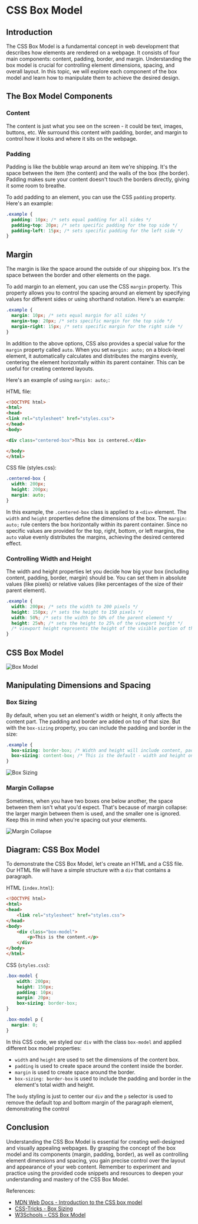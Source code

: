 # CSS Box Model

## Introduction

The CSS Box Model is a fundamental concept in web development that describes how elements are rendered on a webpage. It consists of four main components: content, padding, border, and margin. Understanding the box model is crucial for controlling element dimensions, spacing, and overall layout. In this topic, we will explore each component of the box model and learn how to manipulate them to achieve the desired design.

## The Box Model Components

### Content

The content is just what you see on the screen - it could be text, images, buttons, etc. We surround this content with padding, border, and margin to control how it looks and where it sits on the webpage.

### Padding

Padding is like the bubble wrap around an item we're shipping. It's the space between the item (the content) and the walls of the box (the border). Padding makes sure your content doesn't touch the borders directly, giving it some room to breathe.

To add padding to an element, you can use the CSS `padding` property. Here's an example:

```css
.example {
  padding: 10px; /* sets equal padding for all sides */
  padding-top: 20px; /* sets specific padding for the top side */
  padding-left: 15px; /* sets specific padding for the left side */
}
```

## Margin

The margin is like the space around the outside of our shipping box. It's the space between the border and other elements on the page.

To add margin to an element, you can use the CSS `margin` property. This property allows you to control the spacing around an element by specifying values for different sides or using shorthand notation. Here's an example:

```css
.example {
  margin: 10px; /* sets equal margin for all sides */
  margin-top: 20px; /* sets specific margin for the top side */
  margin-right: 15px; /* sets specific margin for the right side */
}
```

In addition to the above options, CSS also provides a special value for the `margin` property called `auto`. When you set `margin: auto;` on a block-level element, it automatically calculates and distributes the margins evenly, centering the element horizontally within its parent container. This can be useful for creating centered layouts.

Here's an example of using `margin: auto;`:

HTML file:

```html
<!DOCTYPE html>
<html>
<head>
<link rel="stylesheet" href="styles.css">
</head>
<body>

<div class="centered-box">This box is centered.</div>

</body>
</html>
```

CSS file (styles.css):

```css
.centered-box {
  width: 200px;
  height: 200px;
  margin: auto;
}
```

In this example, the `.centered-box` class is applied to a `<div>` element. The `width` and `height` properties define the dimensions of the box. The `margin: auto;` rule centers the box horizontally within its parent container. Since no specific values are provided for the top, right, bottom, or left margins, the `auto` value evenly distributes the margins, achieving the desired centered effect.

### Controlling Width and Height

The width and height properties let you decide how big your box (including content, padding, border, margin) should be. You can set them in absolute values (like pixels) or relative values (like percentages of the size of their parent element).

```css
.example {
  width: 200px; /* sets the width to 200 pixels */
  height: 150px; /* sets the height to 150 pixels */
  width: 50%; /* sets the width to 50% of the parent element */
  height: 25vh; /* sets the height to 25% of the viewport height */
  /* viewport height represents the height of the visible portion of the web page */
}
```

## CSS Box Model

![Box Model](https://media.geeksforgeeks.org/wp-content/uploads/box-model-1.png)

## Manipulating Dimensions and Spacing

### Box Sizing

By default, when you set an element's width or height, it only affects the content part. The padding and border are added on top of that size. But with the `box-sizing` property, you can include the padding and border in the size:

```css
.example {
  box-sizing: border-box; /* Width and height will include content, padding, and border */
  box-sizing: content-box; /* This is the default - width and height only include the content */
}
```

![Box Sizing](https://global.discourse-cdn.com/freecodecamp/original/3X/3/a/3a400a6d29bd5475c376bb7585d1a29a7030ea39.png)

### Margin Collapse

Sometimes, when you have two boxes one below another, the space between them isn't what you'd expect. That's because of margin collapse: the larger margin between them is used, and the smaller one is ignored. Keep this in mind when you're spacing out your elements.

![Margin Collapse](https://miro.medium.com/v2/resize:fit:535/1*irihT0essp7Rs2cqtHxyQw.png)

## Diagram: CSS Box Model

To demonstrate the CSS Box Model, let's create an HTML and a CSS file. Our HTML file will have a simple structure with a `div` that contains a paragraph.

HTML (`index.html`):

```html
<!DOCTYPE html>
<html>
<head>
    <link rel="stylesheet" href="styles.css">
</head>
<body>
    <div class="box-model">
        <p>This is the content.</p>
    </div>
</body>
</html>
```
CSS (`styles.css`):

```css
.box-model {
    width: 200px;
    height: 150px;
    padding: 10px;
    margin: 20px;
    box-sizing: border-box;
}

.box-model p {
  margin: 0;
}

```

In this CSS code, we styled our `div` with the class `box-model` and applied different box model properties:

- `width` and `height` are used to set the dimensions of the content box.
- `padding` is used to create space around the content inside the border.
- `margin` is used to create space around the border.
- `box-sizing: border-box` is used to include the padding and border in the element's total width and height.

The `body` styling is just to center our `div` and the `p` selector is used to remove the default top and bottom margin of the paragraph element, demonstrating the control

## Conclusion

Understanding the CSS Box Model is essential for creating well-designed and visually appealing webpages. By grasping the concept of the box model and its components (margin, padding, border), as well as controlling element dimensions and spacing, you gain precise control over the layout and appearance of your web content. Remember to experiment and practice using the provided code snippets and resources to deepen your understanding and mastery of the CSS Box Model.

References:
- [MDN Web Docs - Introduction to the CSS box model](https://developer.mozilla.org/en-US/docs/Web/CSS/CSS_Box_Model/Introduction_to_the_CSS_box_model)
- [CSS-Tricks - Box Sizing](https://css-tricks.com/box-sizing/)
- [W3Schools - CSS Box Model](https://www.w3schools.com/css/css_boxmodel.asp)
